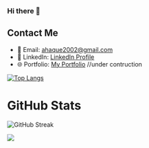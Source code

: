 ### Hi there 👋

## Contact Me 
- 📧 Email: ahaque2002@gmail.com
- 💼 LinkedIn: [LinkedIn Profile](https://www.linkedin.com/in/AymanHawk/)
- 🌐 Portfolio: [My Portfolio](https://www.aymanhaque.com) //under contruction 

[![Top Langs](https://github-readme-stats.vercel.app/api/top-langs/?username=AymanHawk&theme=tokyonight)](https://github.com/anuraghazra/github-readme-stats)

# GitHub Stats

![GitHub Streak](https://github-readme-streak-stats.herokuapp.com/?user=AymanHawk&background=30,4ECDC4,4ECDC4)



![](https://komarev.com/ghpvc/?username=AymanHawk)





<!--
**AymanHawk/AymanHawk** is a ✨ _special_ ✨ repository because its `README.md` (this file) appears on your GitHub profile.

Here are some ideas to get you started:

- 🔭 I’m currently working on ...
- 🌱 I’m currently learning ...
- 👯 I’m looking to collaborate on ...
- 🤔 I’m looking for help with ...
- 💬 Ask me about ...
- 📫 How to reach me: ...
- 😄 Pronouns: ...
- ⚡ Fun fact: ...


![AymanHawk's GitHub Stats](https://github-readme-stats.vercel.app/api?username=AymanHawk&show_icons=true&count_private=true&bg_color=30,4ECDC4,4ECDC4)

![GitHub Activity Graph](https://activity-graph.herokuapp.com/graph?username=AymanHawk)

![GitHub Trophy](https://github-profile-trophy.vercel.app/?username=AymanHawk)
![Wakatime Week Stats](https://github-readme-stats.vercel.app/api/wakatime?username=AymanHawk)
-->


